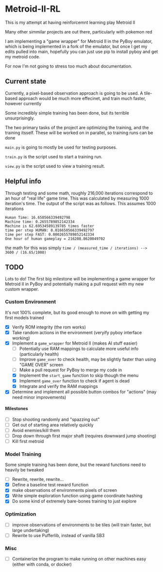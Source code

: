 # Metroid-II-RL

This is my attempt at having reinforcemnt learning play Metroid II

Many other simmilar projects are out there, particularly with pokemon red

I am implementing a "game wrapper" for Metroid II in the PyBoy emulator, which
is being implemented in a fork of the emulator, but once I get my edits pulled
into main, hopefully you can just use pip to install pyboy and get my metroid
code.

For now I'm not going to stress too much about documentation.


## Current state

Currently, a pixel-based observation approach is going to be used. A tile-based
approach would be much more effecinet, and train much faster, however currently

Some incredibly simple training has been done, but its terrible unsurprisingly.

The two primary tasks of the project are optimizing the training, and the
training itsself. These will be worked on in parallel, so training runs can be
done 

`main.py` is going to mostly be used for testing purposes.

`train.py` is the script used to start a training run.

`view.py` is the script used to view a training result.

## Helpful info

Through testing and some math, roughly 216,000 iterations correspond to an hour
of "real life" game time. This was calculated by measuring 1000 iteration's
time. The output of the script was as follows. This assumes 1000 iterations

```
Human Time: 16.650566339492798
Machine time: 0.2655789852142334
Machine is 62.69534589139785 times faster
time per step HUMAN: 0.016650566339492797
time per step FAST: 0.0002655789852142334
One hour of human gameplay = 216208.8620049702
```

the math for this was simply
`time / (measured_time / iterations) --> 3600 / (16.65/1000)`


## TODO

Lots to do! The first big milestone will be implementing a game wrapper for
Metroid II in PyBoy and potentially making a pull request with my new custom
wrapper.

### Custom Environment
It's not 100% complete, but its good enough to move on with getting my first
models trained
- [x] Verify ROM integrity (the rom works)
- [x] Take random actions in the environment (veryify pyboy interface working)
- [x] Implement a `game_wrapper` for Metroid II (makes AI stuff easier)
    - [ ] Potentially use RAM mappings to calculate more useful info (particularly health)
    - [ ] Improve `game_over` to check health, may be slightly faster than using "GAME OVER" screen
    - [ ] Make a pull request for PyBoy to merge my code in
    - [x] Implement the `start_game` function to skip though the menu
    - [x] Implement `game_over` function to check if agent is dead
    - [x] Integrate and verify the RAM mappings 
- [x] Determine and implement all possible button combos for "actions" (may
  need minor improvements)

#### Milestones
- [ ] Stop shooting randomly and "spazzing out"
- [ ] Get out of starting area relatively quickly
- [ ] Avoid enemies/kill them
- [ ] Drop down through first major shaft (requires downward jump shooting) 
- [ ] Kill first metroid

### Model Training
Some simple training has been done, but the reward functions need to heavily be
tweaked
- [ ] Rewrite, rewrite, rewrite...
- [x] Define a baseline test reward function
- [x] make observations of environments pixels of screen
- [x] Write simple exploration function using game coordinate hashing
- [x] Do some kind of extremely bare-bones training to just explore

### Optimization
- [ ] improve  observations of environments to be tiles (will train faster,
  but large undertaking)
- [ ] Rewrite to use Pufferlib, instead of vanilla SB3

### Misc
- [ ] Containerize the program to make running on other machines easy (either
  with conda, or docker)
